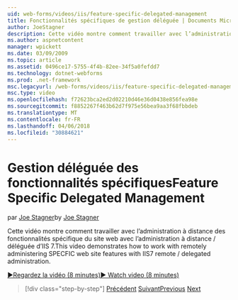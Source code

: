 ```yaml
---
uid: web-forms/videos/iis/feature-specific-delegated-management
title: Fonctionnalités spécifiques de gestion déléguée | Documents Microsoft
author: JoeStagner
description: Cette vidéo montre comment travailler avec l’administration à distance des fonctionnalités spécifique du site web avec l’administration à distance / déléguée d’IIS 7.
ms.author: aspnetcontent
manager: wpickett
ms.date: 03/09/2009
ms.topic: article
ms.assetid: 0496ce17-5755-4f4b-82ee-34f5a0fefdd7
ms.technology: dotnet-webforms
ms.prod: .net-framework
msc.legacyurl: /web-forms/videos/iis/feature-specific-delegated-management
msc.type: video
ms.openlocfilehash: f72623bca2ed2d02210d46e36d0438e856fea98e
ms.sourcegitcommit: f8852267f463b62d7f975e56bea9aa3f68fbbdeb
ms.translationtype: MT
ms.contentlocale: fr-FR
ms.lasthandoff: 04/06/2018
ms.locfileid: "30884621"
---
```

<a name="feature-specific-delegated-management"></a><span data-ttu-id="9c82c-103">Gestion déléguée des fonctionnalités spécifiques</span><span class="sxs-lookup"><span data-stu-id="9c82c-103">Feature Specific Delegated Management</span></span>
====================
<span data-ttu-id="9c82c-104">par [Joe Stagner](https://github.com/JoeStagner)</span><span class="sxs-lookup"><span data-stu-id="9c82c-104">by [Joe Stagner](https://github.com/JoeStagner)</span></span>

<span data-ttu-id="9c82c-105">Cette vidéo montre comment travailler avec l’administration à distance des fonctionnalités spécifique du site web avec l’administration à distance / déléguée d’IIS 7.</span><span class="sxs-lookup"><span data-stu-id="9c82c-105">This video demonstrates how to work with remotely administering SPECFIC web site features with IIS7 remote / delegated administration.</span></span>

[<span data-ttu-id="9c82c-106">&#9654;Regardez la vidéo (8 minutes)</span><span class="sxs-lookup"><span data-stu-id="9c82c-106">&#9654; Watch video (8 minutes)</span></span>](https://channel9.msdn.com/Blogs/ASP-NET-Site-Videos/feature-specific-delegated-management)

> [!div class="step-by-step"]
> <span data-ttu-id="9c82c-107">[Précédent](working-with-iis7-deligated-admin.md)
> [Suivant](troubleshooting-production-aspnet-apps.md)</span><span class="sxs-lookup"><span data-stu-id="9c82c-107">[Previous](working-with-iis7-deligated-admin.md)
[Next](troubleshooting-production-aspnet-apps.md)</span></span>
